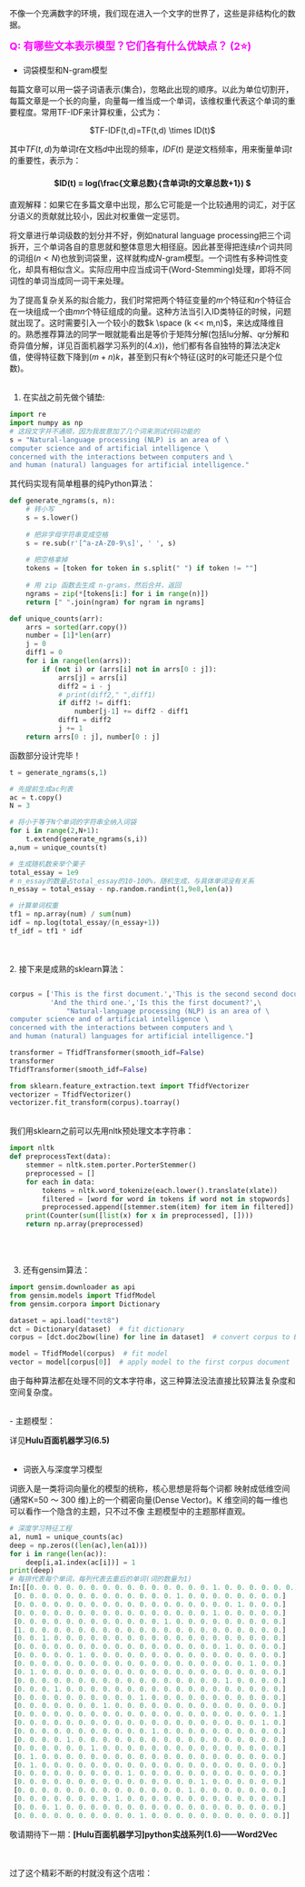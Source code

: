 不像一个充满数字的环境，我们现在进入一个文字的世界了，这些是非结构化的数据。

**<font size=4 color= Magenta>Q: 有哪些文本表示模型？它们各有什么优缺点？ (2⭐)</font>**

- 词袋模型和N-gram模型

每篇文章可以用一袋子词语表示(集合)，忽略此出现的顺序。以此为单位切割开，每篇文章是一个长的向量，向量每一维当成一个单词，该维权重代表这个单词的重要程度。常用TF-IDF来计算权重，公式为：

<center>$TF-IDF(t,d)=TF(t,d) \times ID(t)$</center>

其中$TF(t,d)$为单词$t$在文档$d$中出现的频率，$IDF(t)$ 是逆文档频率，用来衡量单词$t$的重要性，表示为：

#### <center>$ID(t) = log(\frac{文章总数}{含单词t的文章总数+1}) $</center>

直观解释：如果它在多篇文章中出现，那么它可能是一个比较通用的词汇，对于区分语义的贡献就比较小，因此对权重做一定惩罚。

将文章进行单词级数的划分并不好，例如natural language processing把三个词拆开，三个单词各自的意思就和整体意思大相径庭。因此甚至得把连续$n$个词共同的词组($n < N$)也放到词袋里，这样就构成$N$-gram模型。一个词性有多种词性变化，却具有相似含义。实际应用中应当成词干(Word-Stemming)处理，即将不同词性的单词当成同一词干来处理。

为了提高复杂关系的拟合能力，我们时常把两个特征变量的$m$个特征和$n$个特征合在一块组成一个由$mn$个特征组成的向量。这种方法当引入ID类特征的时候，问题就出现了。这时需要引入一个较小的数$k \space (k << m,n)$，来达成降维目的。熟悉推荐算法的同学一眼就能看出是等价于矩阵分解(包括lu分解、qr分解和奇异值分解，详见百面机器学习系列的$(4.x)$)，他们都有各自独特的算法决定$k$值，使得特征数下降到$(m + n)k$，甚至到只有$k$个特征(这时的$k$可能还只是个位数)。
<br><br>
1. 在实战之前先做个铺垫:
```Python
import re
import numpy as np
# 这段文字并不通顺，因为我故意加了几个词来测试代码功能的
s = "Natural-language processing (NLP) is an area of \
computer science and of artificial intelligence \
concerned with the interactions between computers and \
and human (natural) languages for artificial intelligence."
```
其代码实现有简单粗暴的纯Python算法：
```Python
def generate_ngrams(s, n):
    # 转小写
    s = s.lower()
    
    # 把非字母字符串变成空格
    s = re.sub(r'[^a-zA-Z0-9\s]', ' ', s)
    
    # 把空格拿掉
    tokens = [token for token in s.split(" ") if token != ""]
    
    # 用 zip 函数去生成 n-grams，然后合并，返回
    ngrams = zip(*[tokens[i:] for i in range(n)])
    return [" ".join(ngram) for ngram in ngrams]

def unique_counts(arr):
    arrs = sorted(arr.copy())
    number = [1]*len(arr)
    j = 0
    diff1 = 0
    for i in range(len(arrs)):
        if (not i) or (arrs[i] not in arrs[0 : j]):
            arrs[j] = arrs[i]
            diff2 = i - j
            # print(diff2," ",diff1)
            if diff2 != diff1:
                number[j-1] += diff2 - diff1
            diff1 = diff2
            j += 1
    return arrs[0 : j], number[0 : j]
```
函数部分设计完毕！
```Python
t = generate_ngrams(s,1)

# 先提前生成ac列表
ac = t.copy()
N = 3

# 将小于等于N个单词的字符串全纳入词袋
for i in range(2,N+1):
    t.extend(generate_ngrams(s,i))
a,num = unique_counts(t)

# 生成随机数来举个栗子
total_essay = 1e9
# n_essay的数量占total_essay的10-100%，随机生成，与具体单词没有关系
n_essay = total_essay - np.random.randint(1,9e8,len(a))

# 计算单词权重
tf1 = np.array(num) / sum(num)
idf = np.log(total_essay/(n_essay+1))
tf_idf = tf1 * idf
```
<br><br>
2. 接下来是成熟的sklearn算法：
```Python

corpus = ['This is the first document.','This is the second second document.',\
          'And the third one.','Is this the first document?',\
              "Natural-language processing (NLP) is an area of \
computer science and of artificial intelligence \
concerned with the interactions between computers and \
and human (natural) languages for artificial intelligence."]

transformer = TfidfTransformer(smooth_idf=False)
transformer
TfidfTransformer(smooth_idf=False)

from sklearn.feature_extraction.text import TfidfVectorizer
vectorizer = TfidfVectorizer()
vectorizer.fit_transform(corpus).toarray()
```
<br>
我们用sklearn之前可以先用nltk预处理文本字符串：

```Python
import nltk
def preprocessText(data):
    stemmer = nltk.stem.porter.PorterStemmer()
    preprocessed = []
    for each in data:
        tokens = nltk.word_tokenize(each.lower().translate(xlate))
        filtered = [word for word in tokens if word not in stopwords]
        preprocessed.append([stemmer.stem(item) for item in filtered])
    print(Counter(sum([list(x) for x in preprocessed], [])))
    return np.array(preprocessed)
```
<br><br>

3. 还有gensim算法：
```Python
import gensim.downloader as api
from gensim.models import TfidfModel
from gensim.corpora import Dictionary

dataset = api.load("text8")
dct = Dictionary(dataset)  # fit dictionary
corpus = [dct.doc2bow(line) for line in dataset]  # convert corpus to BoW format

model = TfidfModel(corpus)  # fit model
vector = model[corpus[0]]  # apply model to the first corpus document
```

由于每种算法都在处理不同的文本字符串，这三种算法没法直接比较算法复杂度和空间复杂度。

<br>
- 主题模型：

详见**Hulu百面机器学习(6.5)**
<br><br>
- 词嵌入与深度学习模型

词嵌入是一类将词向量化的模型的统称，核心思想是将每个词都
映射成低维空间(通常K=50 ～ 300 维)上的一个稠密向量(Dense
Vector)。K 维空间的每一维也可以看作一个隐含的主题，只不过不像
主题模型中的主题那样直观。

```Python
# 深度学习特征工程
a1, num1 = unique_counts(ac)
deep = np.zeros((len(ac),len(a1)))
for i in range(len(ac)):
    deep[i,a1.index(ac[i])] = 1
print(deep)
# 每排代表每个单词，每列代表去重后的单词(词的数量为1)
In:[[0. 0. 0. 0. 0. 0. 0. 0. 0. 0. 0. 0. 0. 0. 0. 1. 0. 0. 0. 0. 0. 0.]
 [0. 0. 0. 0. 0. 0. 0. 0. 0. 0. 0. 0. 0. 1. 0. 0. 0. 0. 0. 0. 0. 0.]
 [0. 0. 0. 0. 0. 0. 0. 0. 0. 0. 0. 0. 0. 0. 0. 0. 0. 0. 1. 0. 0. 0.]
 [0. 0. 0. 0. 0. 0. 0. 0. 0. 0. 0. 0. 0. 0. 0. 0. 1. 0. 0. 0. 0. 0.]
 [0. 0. 0. 0. 0. 0. 0. 0. 0. 0. 0. 0. 1. 0. 0. 0. 0. 0. 0. 0. 0. 0.]
 [1. 0. 0. 0. 0. 0. 0. 0. 0. 0. 0. 0. 0. 0. 0. 0. 0. 0. 0. 0. 0. 0.]
 [0. 0. 1. 0. 0. 0. 0. 0. 0. 0. 0. 0. 0. 0. 0. 0. 0. 0. 0. 0. 0. 0.]
 [0. 0. 0. 0. 0. 0. 0. 0. 0. 0. 0. 0. 0. 0. 0. 0. 0. 1. 0. 0. 0. 0.]
 [0. 0. 0. 0. 0. 1. 0. 0. 0. 0. 0. 0. 0. 0. 0. 0. 0. 0. 0. 0. 0. 0.]
 [0. 0. 0. 0. 0. 0. 0. 0. 0. 0. 0. 0. 0. 0. 0. 0. 0. 0. 0. 1. 0. 0.]
 [0. 1. 0. 0. 0. 0. 0. 0. 0. 0. 0. 0. 0. 0. 0. 0. 0. 0. 0. 0. 0. 0.]
 [0. 0. 0. 0. 0. 0. 0. 0. 0. 0. 0. 0. 0. 0. 0. 0. 0. 1. 0. 0. 0. 0.]
 [0. 0. 0. 1. 0. 0. 0. 0. 0. 0. 0. 0. 0. 0. 0. 0. 0. 0. 0. 0. 0. 0.]
 [0. 0. 0. 0. 0. 0. 0. 0. 0. 0. 1. 0. 0. 0. 0. 0. 0. 0. 0. 0. 0. 0.]
 [0. 0. 0. 0. 0. 0. 0. 1. 0. 0. 0. 0. 0. 0. 0. 0. 0. 0. 0. 0. 0. 0.]
 [0. 0. 0. 0. 0. 0. 0. 0. 0. 0. 0. 0. 0. 0. 0. 0. 0. 0. 0. 0. 0. 1.]
 [0. 0. 0. 0. 0. 0. 0. 0. 0. 0. 0. 0. 0. 0. 0. 0. 0. 0. 0. 0. 1. 0.]
 [0. 0. 0. 0. 0. 0. 0. 0. 0. 0. 0. 1. 0. 0. 0. 0. 0. 0. 0. 0. 0. 0.]
 [0. 0. 0. 0. 1. 0. 0. 0. 0. 0. 0. 0. 0. 0. 0. 0. 0. 0. 0. 0. 0. 0.]
 [0. 0. 0. 0. 0. 0. 1. 0. 0. 0. 0. 0. 0. 0. 0. 0. 0. 0. 0. 0. 0. 0.]
 [0. 1. 0. 0. 0. 0. 0. 0. 0. 0. 0. 0. 0. 0. 0. 0. 0. 0. 0. 0. 0. 0.]
 [0. 1. 0. 0. 0. 0. 0. 0. 0. 0. 0. 0. 0. 0. 0. 0. 0. 0. 0. 0. 0. 0.]
 [0. 0. 0. 0. 0. 0. 0. 0. 0. 1. 0. 0. 0. 0. 0. 0. 0. 0. 0. 0. 0. 0.]
 [0. 0. 0. 0. 0. 0. 0. 0. 0. 0. 0. 0. 0. 0. 0. 1. 0. 0. 0. 0. 0. 0.]
 [0. 0. 0. 0. 0. 0. 0. 0. 0. 0. 0. 0. 0. 0. 1. 0. 0. 0. 0. 0. 0. 0.]
 [0. 0. 0. 0. 0. 0. 0. 0. 1. 0. 0. 0. 0. 0. 0. 0. 0. 0. 0. 0. 0. 0.]
 [0. 0. 0. 1. 0. 0. 0. 0. 0. 0. 0. 0. 0. 0. 0. 0. 0. 0. 0. 0. 0. 0.]
 [0. 0. 0. 0. 0. 0. 0. 0. 0. 0. 1. 0. 0. 0. 0. 0. 0. 0. 0. 0. 0. 0.]]
```

敬请期待下一期：**[Hulu百面机器学习]python实战系列(1.6)——Word2Vec**

<br><br>
过了这个精彩不断的村就没有这个店啦：
